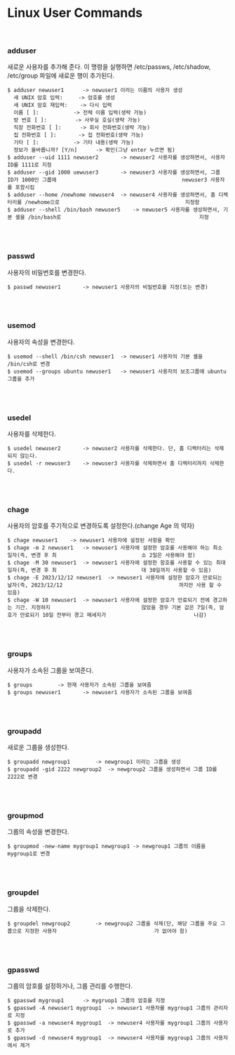# Linux User Commands

<br>

### adduser

새로운 사용자를 추가해 준다. 이 명령을 실행하면 /etc/passws, /etc/shadow, /etc/group 파일에 새로운 행이 추가된다.

```shell
$ adduser newuser1		-> newuser1 이라는 이름의 사용자 생성
  새 UNIX 암호 입력:		-> 암호를 생성
  새 UNIX 암호 재입력:	-> 다시 입력
  이름 [ ]:			-> 전체 이름 입력(생략 가능)
  방 번호 [ ]:			-> 사무실 호실(생략 가능)
  직장 전화번호 [ ]:		-> 회사 전화번호(생략 가능)
  집 전화번호 [ ]:		-> 집 전화번호(생략 가능)
  기타 [ ]:			-> 기타 내용(생략 가능)
  정보가 올바릅니까? [Y/n]		-> 확인(그냥 enter 누르면 됨)
$ adduser --uid 1111 newuser2		-> newuser2 사용자를 생성하면서, 사용자 ID를 1111로 지정
$ adduser --gid 1000 uewuser3		-> newuser3 사용자를 생성하면서, 그룹 ID가 1000인 그룹에 										newuser3 사용자를 포함시킴
$ adduser --home /newhome newuser4	-> newuser4 사용자를 생성하면서, 홈 디렉터리를 /newhome으로 										  지정함
$ adduser --shell /bin/bash newuser5	-> newuser5 사용자를 생성하면서, 기본 셸을 /bin/bash로 											지정
```

<br>

<br>

### passwd

사용자의 비밀번호를 변경한다.

```shell
$ passwd newuser1		-> newuser1 사용자의 비밀번호를 지정(또는 변경)
```

<br>

<br>

### usemod

사용자의 속성을 변경한다.

```shell
$ usemod --shell /bin/csh newuser1	-> newuser1 사용자의 기본 셸을 /bin/csh로 변경
$ usemod --groups ubuntu newuser1	-> newuser1 사용자의 보조그룹에 ubuntu 그룹을 추가
```

<br>

<br>

### usedel

사용자를 삭제한다.

```shell
$ usedel newuser2		-> newuser2 사용자를 삭제한다. 단, 홈 디렉터리는 삭제되지 않는다.
$ usedel -r newuser3	-> newuser3 사용자를 삭제하면서 홈 디렉터리까지 삭제한다.
```

<br>

<br>

### chage

사용자의 암호를 주기적으로 변경하도록 설정한다.(change Age 의 약자)

```shell
$ chage newuser1	-> newuser1 사용자에 설정된 사항을 확인
$ chage -m 2 newuser1	-> newuser1 사용자에 설정한 암호를 사용해야 하는 최소 일자(즉, 변경 후 최						   소 2일은 사용해야 함)
$ chage -M 30 newuser1	-> newuser1 사용자에 설정한 함호를 사용할 수 있는 최대 일자(즉, 변경 후 최							대 30일까지 사용할 수 있음)
$ chage -E 2023/12/12 newuser1	-> newuser1 사용자에 설정한 암호가 만료되는 날자(즉, 2023/12/12  								   까지만 사용 할 수 있음)
$ chage -W 10 newuser1	-> newuser1 사용자에 설정한 암호가 만료되기 전에 경고하는 기간. 지정하지 							   않았을 경우 기본 값은 7일(즉, 암호가 만료되기 10일 전부터 경고 메세지가 							  나감)
```

<br>

<br>

### groups

사용자가 소속된 그룹을 보여준다.

```shell
$ groups		-> 현재 사용자가 소속된 그룹을 보여줌
$ groups newuser1		-> newuser1 사용자가 소속된 그룹을 보여줌
```

<br>

<br>

### groupadd

새로운 그룹을 생성한다.

```shell
$ groupadd newgroup1		-> newgroup1 이라는 그룹을 생성
$ groupadd -gid 2222 newgroup2	-> newgroup2 그룹을 생성하면서 그룹 ID를 2222로 변경
```

<br>

<br>

### groupmod

그룹의 속성을 변경한다.

```shell
$ groupmod -new-name mygroup1 newgroup1	-> newgroup1 그룹의 이름을 mygroup1로 변경
```

<br>

<br>

### groupdel

그룹을 삭제한다.

```shell
$ groupdel newgroup2		-> newgroup2 그룹을 삭제(단, 해당 그룹을 주요 그룹으로 지정한 사용자								가 없어야 함)
```

<br>

<br>

### gpasswd

그룹의 암호를 설정하거나, 그룹 관리를 수행한다.

```shell
$ gpasswd mygroup1		-> mygruop1 그룹의 암호를 지정
$ gpasswd -A newuser1 mygroup1	-> newuser1 사용자를 mygroup1 그룹의 관리자로 지정
$ gpasswd -a newuser4 mygroup1	-> newuser4 사용자를 mygroup1 그룹의 사용자로 추가
$ gpasswd -d newuser4 mygroup1	-> newuser4 사용자를 mygroup1 그룹의 사용자에서 제거
```

